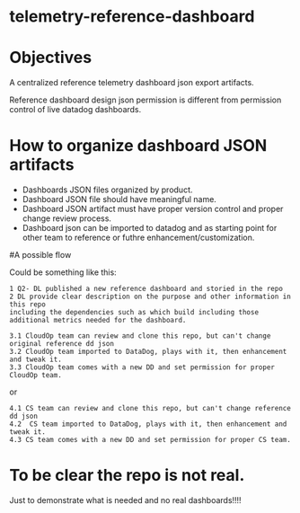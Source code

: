 # telemetry-reference-dashboard

# Objectives
A centralized reference telemetry dashboard json export artifacts.

Reference dashboard design json permission is different from permission control of live datadog dashboards.

# How to organize dashboard JSON artifacts

- Dashboards JSON files organized by product.
- Dashboard JSON file should have meaningful name.
- Dashboard JSON artifact must have proper version control and proper change review process.
- Dashboard json can be imported to datadog and as starting point for other team to reference or futhre enhancement/customization.


#A possible flow 

Could be something like this:

    1 Q2- DL published a new reference dashboard and storied in the repo 
    2 DL provide clear description on the purpose and other information in this repo 
    including the dependencies such as which build including those additional metrics needed for the dashboard.

    3.1 CloudOp team can review and clone this repo, but can't change original reference dd json
    3.2 CloudOp team imported to DataDog, plays with it, then enhancement and tweak it.
    3.3 CloudOp team comes with a new DD and set permission for proper CloudOp team.

or

    4.1 CS team can review and clone this repo, but can't change reference dd json
    4.2  CS team imported to DataDog, plays with it, then enhancement and tweak it.
    4.3 CS team comes with a new DD and set permission for proper CS team.


# To be clear the repo is not real.

Just to demonstrate what is needed and no real dashboards!!!! 
